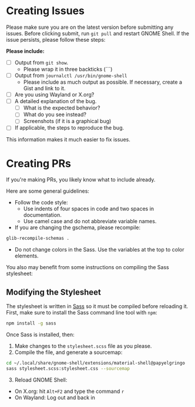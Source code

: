 # Creating Issues
Please make sure you are on the latest version before submitting any issues.
Before clicking submit, run `git pull` and restart GNOME Shell. If the issue persists, please follow these steps:

**Please include:**
+ [ ] Output from `git show`.
  + Please wrap it in three backticks (\`\`\`)
+ [ ] Output from `journalctl /usr/bin/gnome-shell`
  + Please include as much output as possible. If necessary, create a Gist and link to it.
+ [ ] Are you using Wayland or X.org?
+ [ ] A detailed explanation of the bug.
  + [ ] What is the expected behavior?
  + [ ] What do you see instead?
  + [ ] Screenshots (if it is a graphical bug)
+ [ ] If applicable, the steps to reproduce the bug.

This information makes it much easier to fix issues.

# Creating PRs
If you're making PRs, you likely know what to include already.

Here are some general guidelines:
+ Follow the code style:
  + Use indents of four spaces in code and two spaces in documentation.
  + Use camel case and do not abbreviate variable names.
+ If you are changing the gschema, please recompile:
```bash
glib-recompile-schemas .
```
+ Do not change colors in the Sass. Use the variables at the top to color elements.

You also may benefit from some instructions on compiling the Sass stylesheet:

## Modifying the Stylesheet
The stylesheet is written in [Sass](https://sass-lang.com) so it must be compiled before reloading it.
First, make sure to install the Sass command line tool with `npm`:
```bash
npm install -g sass
```
Once Sass is installed, then:
1) Make changes to the `stylesheet.scss` file as you please.
2) Compile the file, and generate a sourcemap:
```bash
cd ~/.local/share/gnome-shell/extensions/material-shell@papyelgringo
sass stylesheet.scss:stylesheet.css --sourcemap
```
3) Reload GNOME Shell:
  + On X.org: hit `Alt+F2` and type the command `r`
  + On Wayland: Log out and back in
